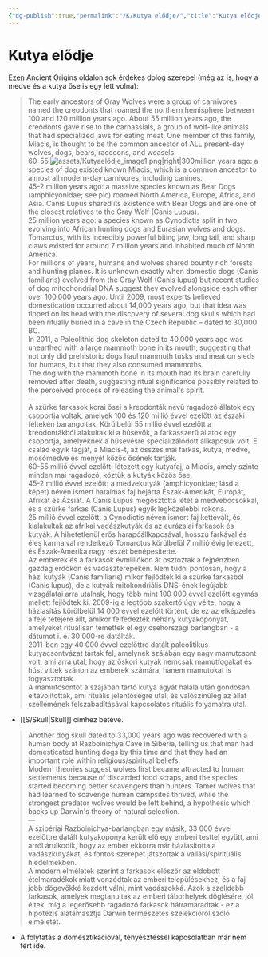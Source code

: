```yaml
---
{"dg-publish":true,"permalink":"/K/Kutya elődje/","title":"Kutya elődje","tags":["Englishtexttranslated"],"created":"2023-11-05T03:05","updated":"2025-09-21T21:10"}
---
```



# Kutya elődje

[Ezen](https://www.ancient-origins.net/history/mighty-bear-dogs-breathless-bulldogs-how-human-manipulation-has-changed-shape-canines-021341) Ancient Origins oldalon sok érdekes dolog szerepel (még az is, hogy a medve és a kutya őse is egy lett volna):  
> The early ancestors of Gray Wolves were a group of carnivores named the creodonts that roamed the northern hemisphere between 100 and 120 million years ago. About 55 million years ago, the creodonts gave rise to the carnassials, a group of wolf-like animals that had specialized jaws for eating meat. One member of this family, Miacis, is thought to be the common ancestor of ALL present-day wolves, dogs, bears, raccoons, and weasels.  
> 60-55 ![assets/Kutyaelődje_image1.png|right|300](/img/user/K/assets/Kutyael%C5%91dje_image1.png)million years ago: a species of dog existed known Miacis, which is a common ancestor to almost all modern-day carnivores, including canines.  
> 45-2 million years ago: a massive species known as Bear Dogs (amphicyonidae; see pic) roamed North America, Europe, Africa, and Asia. Canis Lupus shared its existence with Bear Dogs and are one of the closest relatives to the Gray Wolf (Canis Lupus).  
> 25 million years ago: a species known as Cynodictis split in two, evolving into African hunting dogs and Eurasian wolves and dogs. Tomarctus, with its incredibly powerful biting jaw, long tail, and sharp claws existed for around 7 million years and inhabited much of North America.  
> For millions of years, humans and wolves shared bounty rich forests and hunting planes. It is unknown exactly when domestic dogs (Canis familiaris) evolved from the Gray Wolf (Canis lupus) but recent studies of dog mitochondrial DNA suggest they evolved alongside each other over 100,000 years ago. Until 2009, most experts believed domestication occurred about 14,000 years ago, but that idea was tipped on its head with the discovery of several dog skulls which had been ritually buried in a cave in the Czech Republic – dated to 30,000 BC.  
> In 2011, a Paleolithic dog skeleton dated to 40,000 years ago was unearthed with a large mammoth bone in its mouth, suggesting that not only did prehistoric dogs haul mammoth tusks and meat on sleds for humans, but that they also consumed mammoths.  
> The dog with the mammoth bone in its mouth had its brain carefully removed after death, suggesting ritual significance possibly related to the perceived process of releasing the animal's spirit.  
> —  
> A szürke farkasok korai ősei a kreodonták nevű ragadozó állatok egy csoportja voltak, amelyek 100 és 120 millió évvel ezelőtt az északi féltekén barangoltak. Körülbelül 55 millió évvel ezelőtt a kreodontákból alakultak ki a húsevők, a farkasszerű állatok egy csoportja, amelyeknek a húsevésre specializálódott állkapcsuk volt. E család egyik tagját, a Miacis-t, az összes mai farkas, kutya, medve, mosómedve és menyét közös ősének tartják.  
> 60-55 millió évvel ezelőtt: létezett egy kutyafaj, a Miacis, amely szinte minden mai ragadozó, köztük a kutyák közös őse.  
> 45-2 millió évvel ezelőtt: a medvekutyák (amphicyonidae; lásd a képet) néven ismert hatalmas faj bejárta Észak-Amerikát, Európát, Afrikát és Ázsiát. A Canis Lupus megosztotta létét a medvebocsokkal, és a szürke farkas (Canis Lupus) egyik legközelebbi rokona.  
> 25 millió évvel ezelőtt: a Cynodictis néven ismert faj kettévált, és kialakultak az afrikai vadászkutyák és az eurázsiai farkasok és kutyák. A hihetetlenül erős harapóállkapcsával, hosszú farkával és éles karmaival rendelkező Tomarctus körülbelül 7 millió évig létezett, és Észak-Amerika nagy részét benépesítette.  
> Az emberek és a farkasok évmilliókon át osztoztak a fejpénzben gazdag erdőkön és vadászterepeken. Nem tudni pontosan, hogy a házi kutyák (Canis familiaris) mikor fejlődtek ki a szürke farkasból (Canis lupus), de a kutyák mitokondriális DNS-ének legújabb vizsgálatai arra utalnak, hogy több mint 100 000 évvel ezelőtt egymás mellett fejlődtek ki. 2009-ig a legtöbb szakértő úgy vélte, hogy a háziasítás körülbelül 14 000 évvel ezelőtt történt, de ez az elképzelés a feje tetejére állt, amikor felfedeztek néhány kutyakoponyát, amelyeket rituálisan temettek el egy csehországi barlangban - a dátumot i. e. 30 000-re datálták.  
> 2011-ben egy 40 000 évvel ezelőttre datált paleolitikus kutyacsontvázat tártak fel, amelynek szájában egy nagy mamutcsont volt, ami arra utal, hogy az őskori kutyák nemcsak mamutfogakat és húst vittek szánon az emberek számára, hanem mamutokat is fogyasztottak.  
> A mamutcsontot a szájában tartó kutya agyát halála után gondosan eltávolították, ami rituális jelentőségre utal, és valószínűleg az állat szellemének felszabadításával kapcsolatos rituális folyamatra utal.  
- [[S/Skull\|Skull]] címhez betéve.

> Another dog skull dated to 33,000 years ago was recovered with a human body at Razboinichya Cave in Siberia, telling us that man had domesticated hunting dogs by this time and that they had an important role within religious/spiritual beliefs.  
> Modern theories suggest wolves first became attracted to human settlements because of discarded food scraps, and the species started becoming better scavengers than hunters. Tamer wolves that had learned to scavenge human campsites thrived, while the strongest predator wolves would be left behind, a hypothesis which backs up Darwin's theory of natural selection.  
> —  
> A szibériai Razboinichya-barlangban egy másik, 33 000 évvel ezelőttre datált kutyakoponya került elő egy emberi testtel együtt, ami arról árulkodik, hogy az ember ekkorra már háziasította a vadászkutyákat, és fontos szerepet játszottak a vallási/spirituális hiedelmekben.  
> A modern elméletek szerint a farkasok először az eldobott ételmaradékok miatt vonzódtak az emberi településekhez, és a faj jobb dögevőkké kezdett válni, mint vadászokká. Azok a szelídebb farkasok, amelyek megtanultak az emberi táborhelyek döglésére, jól éltek, míg a legerősebb ragadozó farkasok hátramaradtak - ez a hipotézis alátámasztja Darwin természetes szelekcióról szóló elméletét.  
- A folytatás a domesztikációval, tenyésztéssel kapcsolatban már nem fért ide.